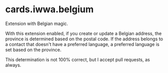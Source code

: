 # cards.iwwa.belgium

Extension with Belgian magic.

With this extension enabled, if you create or update a Belgian address, the
province is determined based on the postal code. If the address belongs to
a contact that doesn't have a preferred language, a preferred language is
set based on the province.

This determination is not 100% correct, but I accept pull requests, as always.
